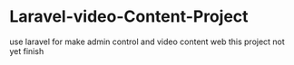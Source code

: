 # Laravel-video-Content-Project
use laravel for  make admin control and  video content web
this project not yet finish
